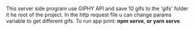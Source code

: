 This server side program use GIPHY API and save 10 gifs to the 'gifs' folder it he root of the project.
In the http request file u can change params variable to get different gifs.
To run app print: **npm serve**, **or yarn serve**.
